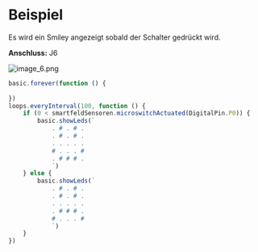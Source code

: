 # Beispiel

Es wird ein Smiley angezeigt sobald der Schalter gedrückt wird.

**Anschluss:** J6

![image_6.png](image_6.png)

````Javascript
basic.forever(function () {
	
})
loops.everyInterval(100, function () {
    if (0 < smartfeldSensoren.microswitchActuated(DigitalPin.P0)) {
        basic.showLeds(`
            . # . # .
            . # . # .
            . . . . .
            # . . . #
            . # # # .
            `)
    } else {
        basic.showLeds(`
            . # . # .
            . # . # .
            . . . . .
            . # # # .
            # . . . #
            `)
    }
})
````
